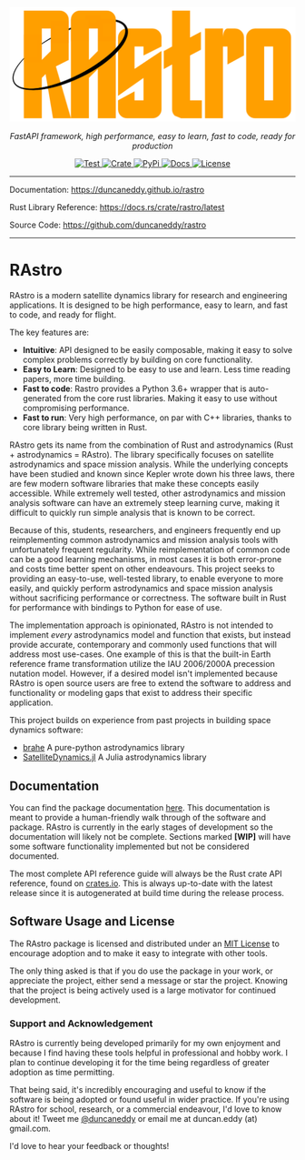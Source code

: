 <p align="center">
  <a href="https://github.com/duncaneddy/rastro/"><img src="https://raw.githubusercontent.com/duncaneddy/rastro/main/docs/en/docs/img/logo-gold.png" alt="RAstro"></a>
</p>
<p align="center">
    <em>FastAPI framework, high performance, easy to learn, fast to code, ready for production</em>
</p>
<p align="center">
<a href="https://github.com/duncaneddy/rastro/actions/workflows/test.yml" target="_blank">
    <img src="https://github.com/duncaneddy/rastro/actions/workflows/test.yml/badge.svg" alt="Test">
</a>
<a href="https://crates.io/crates/rastro" target="_blank">
    <img src="https://img.shields.io/crates/v/rastro.svg" alt="Crate">
</a>
<a href="https://pypi.org/project/rastro" target="_blank">
    <img src="https://img.shields.io/pypi/v/rastro?color=blue" alt="PyPi">
</a>
<a href="https://duncaneddy.github.io/rastro" target="_blank">
    <img src="https://img.shields.io/badge/docs-latest-blue.svg" alt="Docs">
</a>
<a href="https://github.com/duncaneddy/rastro/blob/main/LICENSE" target="_blank">
    <img src="https://img.shields.io/badge/License-MIT-green.svg", alt="License">
</a>
</p>

----

Documentation: https://duncaneddy.github.io/rastro

Rust Library Reference: https://docs.rs/crate/rastro/latest

Source Code: https://github.com/duncaneddy/rastro

----

# RAstro
RAstro is a modern satellite dynamics library for research and engineering
applications. It is designed to be high performance, easy to learn, and
fast to code, and ready for flight.

The key features are:

- **Intuitive**: API designed to be easily composable, making it easy to 
  solve complex problems correctly by building on core functionality.
- **Easy to Learn**: Designed to be easy to use and learn. Less time reading 
  papers, more time building.
- **Fast to code**: Rastro provides a Python 3.6+ wrapper that is
  auto-generated from the core rust libraries. Making it easy to use without
  compromising performance.
- **Fast to run**: Very high performance, on par with C++ libraries, thanks
  to core library being written in Rust.

RAstro gets its name from the combination of Rust and astrodynamics (Rust + 
astrodynamics = RAstro). The library specifically focuses on satellite astrodynamics
and space mission analysis. While the underlying concepts have been studied and known since 
Kepler wrote down his three laws, there are few modern software 
libraries that make these concepts easily accessible. While extremely well tested,
other astrodynamics and mission analysis software can have an extremely steep 
learning curve, making it difficult to quickly run simple analysis that is known
to be correct.

Because of this, students, researchers, and engineers frequently end up 
reimplementing common astrodynamics and mission analysis tools with unfortunately 
frequent regularity. While  reimplementation of common code can be a good learning 
mechanisms, in most cases it is both error-prone and costs time better spent 
on other endeavours. This project seeks to providing an easy-to-use, 
well-tested library, to enable everyone to more easily, and quickly 
perform astrodynamics and space mission analysis without sacrificing performance
or correctness. The software built in Rust for performance with bindings to 
Python for ease of use.

The implementation approach is opinionated, RAstro is not intended to implement
_every_ astrodynamics model and function that exists, but instead provide accurate,
contemporary and commonly used functions that will address most use-cases. One example of this is that the built-in Earth reference
frame transformation utilize the IAU 2006/2000A precession nutation model. However,
if a desired model isn't implemented because RAstro is open source users are free
to extend the software to address and functionality or modeling gaps that
exist to address their specific application.

This project builds on experience from past projects in building space 
dynamics software:
- [brahe](https://github.com/duncaneddy/brahe) A pure-python astrodynamics 
  library
- [SatelliteDynamics.jl](https://github.com/sisl/SatelliteDynamics.jl) A 
  Julia astrodynamics library

[//]: # (## Requirements)
[//]: # ()
[//]: # (## Installation)
[//]: # ()
[//]: # (## Example)
[//]: # ()
[//]: # (### Setup)
[//]: # ()
[//]: # (### Execution)
[//]: # ()
[//]: # (### Vizualization)
## Documentation

You can find the package documentation [here](https://duncaneddy.github.io/rastro).
This documentation is meant to provide a human-friendly walk through of the
software and package. RAstro is currently in the early stages of development so
the documentation will likely not be complete. Sections marked **[WIP]**
will have some software functionality implemented but not be considered
documented.

The most complete API reference guide will always be the Rust crate API 
reference, found on [crates.io](https://docs.rs/rastro/). This is always up-to-date with the latest release 
since it is autogenerated at build time during the release process.

## Software Usage and License

The RAstro package is licensed and distributed under an [MIT License](https://github.com/duncaneddy/rastro/blob/main/LICENSE) to
encourage adoption and to make it easy to integrate with other tools.

The only thing asked is that if you do use the package in your work, or
appreciate the project, either send a message or star the project. Knowing
that the project is being actively used is a large motivator for continued
development.

### Support and Acknowledgement

RAstro is currently being developed primarily for my own enjoyment and
because I find having these tools helpful in professional and hobby work. I plan to
continue developing it for the time being regardless of greater adoption as time permitting.

That being said, it's incredibly encouraging and useful to know if the
software is being adopted or found useful in wider practice. If you're
using RAstro for school, research, or a commercial endeavour, I'd
love to know about it! Tweet me [@duncaneddy](https://twitter.com/DuncanEddy) or
email me at duncan.eddy (at) gmail.com.

I'd love to hear your feedback or thoughts!